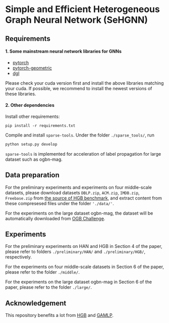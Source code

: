 # Simple and Efficient Heterogeneous Graph Neural Network (SeHGNN)

## Requirements

#### 1. Some mainstream neural network libraries for GNNs

* [pytorch](https://pytorch.org/get-started/locally/)
* [pytorch-geometric](https://pytorch-geometric.readthedocs.io/en/latest/notes/installation.html)
* [dgl](https://www.dgl.ai/pages/start.html)

Please check your cuda version first and install the above libraries matching your cuda. If possible, we recommend to install the newest versions of these libraries.

#### 2. Other dependencies

Install other requirements:

```setup
pip install -r requirements.txt
```

Compile and install `sparse-tools`. Under the folder `./sparse_tools/`, run

```bash
python setup.py develop
```

`sparse-tools` is implemented for acceleration of label propagation for large dataset such as ogbn-mag.

## Data preparation

For the preliminary experiments and experiments on four middle-scale datasets, please download datasets `DBLP.zip`, `ACM.zip`, `IMDB.zip`, `Freebase.zip` from [the source of HGB benchmark](https://cloud.tsinghua.edu.cn/d/fc10cb35d19047a88cb1/?p=NC), and extract content from these compresesed files under the folder `'./data/'`.

For the experiments on the large dataset ogbn-mag, the dataset will be automatically downloaded from [OGB Challenge](https://ogb.stanford.edu/docs/nodeprop/#ogbn-mag).

## Experiments

For the preliminary experiments on HAN and HGB in Section 4 of the paper, please refer to folders `./preliminary/HAN/` and `./preliminary/HGB/`, respectively.

For the experiments on four middle-scale datasets in Section 6 of the paper, please refer to the folder `./middle/`.

For the experiments on the large dataset ogbn-mag in Section 6 of the paper, please refer to the folder `./large/`.

## Acknowledgement

This repository benefits a lot from [HGB](https://github.com/THUDM/HGB) and [GAMLP](https://github.com/PKU-DAIR/GAMLP).

